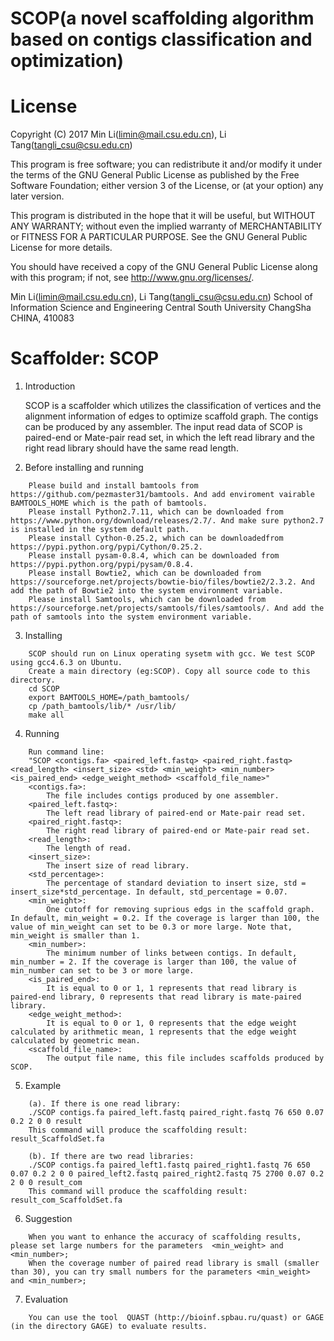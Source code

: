 # SCOP(a novel scaffolding algorithm based on contigs classification and optimization)

License
=========

Copyright (C) 2017  Min Li(limin@mail.csu.edu.cn), Li Tang(tangli_csu@csu.edu.cn)

This program is free software; you can redistribute it and/or
modify it under the terms of the GNU General Public License
as published by the Free Software Foundation; either version 3
of the License, or (at your option) any later version.

This program is distributed in the hope that it will be useful,
but WITHOUT ANY WARRANTY; without even the implied warranty of
MERCHANTABILITY or FITNESS FOR A PARTICULAR PURPOSE.  See the
GNU General Public License for more details.

You should have received a copy of the GNU General Public License
along with this program; if not, see <http://www.gnu.org/licenses/>.

Min Li(limin@mail.csu.edu.cn), Li Tang(tangli_csu@csu.edu.cn)
School of Information Science and Engineering
Central South University
ChangSha
CHINA, 410083


Scaffolder: SCOP
=================

1) Introduction

	SCOP is a scaffolder which utilizes the classification of vertices and the alignment information of edges to optimize scaffold graph. 
	The contigs can be produced by any assembler.
	The input read data of SCOP is paired-end or Mate-pair read set, in which the left read library and the right read library should have the same read length.

2) Before installing and running
```	
	Please build and install bamtools from https://github.com/pezmaster31/bamtools. And add enviroment vairable BAMTOOLS_HOME which is the path of bamtools.
	Please install Python2.7.11, which can be downloaded from https://www.python.org/download/releases/2.7/. And make sure python2.7 is installed in the system default path.  
	Please install Cython-0.25.2, which can be downloadedfrom https://pypi.python.org/pypi/Cython/0.25.2.
	Please install pysam-0.8.4, which can be downloaded from https://pypi.python.org/pypi/pysam/0.8.4. 
	Please install Bowtie2, which can be downloaded from https://sourceforge.net/projects/bowtie-bio/files/bowtie2/2.3.2. And add the path of Bowtie2 into the system environment variable.
	Please install Samtools, which can be downloaded from https://sourceforge.net/projects/samtools/files/samtools/. And add the path of samtools into the system environment variable.
```
3) Installing
```
	SCOP should run on Linux operating sysetm with gcc. We test SCOP using gcc4.6.3 on Ubuntu.
	Create a main directory (eg:SCOP). Copy all source code to this directory.
	cd SCOP
	export BAMTOOLS_HOME=/path_bamtools/
	cp /path_bamtools/lib/* /usr/lib/
	make all
```
4) Running
```
	Run command line: 
	"SCOP <contigs.fa> <paired_left.fastq> <paired_right.fastq> <read_length> <insert_size> <std> <min_weight> <min_number> <is_paired_end> <edge_weight_method> <scaffold_file_name>"
	<contigs.fa>: 
		The file includes contigs produced by one assembler.
	<paired_left.fastq>:
		The left read library of paired-end or Mate-pair read set.
	<paired_right.fastq>:
		The right read library of paired-end or Mate-pair read set.
	<read_length>: 
		The length of read.
	<insert_size>: 
		The insert size of read library.
	<std_percentage>: 
		The percentage of standard deviation to insert size, std = insert_size*std_percentage. In default, std_percentage = 0.07.
	<min_weight>: 
		One cutoff for removing suprious edgs in the scaffold graph. In default, min_weight = 0.2. If the coverage is larger than 100, the value of min_weight can set to be 0.3 or more large. Note that, min_weight is smaller than 1.
	<min_number>: 
		The minimum number of links between contigs. In default, min_number = 2. If the coverage is larger than 100, the value of min_number can set to be 3 or more large.
	<is_paired_end>: 
		It is equal to 0 or 1, 1 represents that read library is paired-end library, 0 represents that read library is mate-paired library.
	<edge_weight_method>: 
		It is equal to 0 or 1, 0 represents that the edge weight calculated by arithmetic mean, 1 represents that the edge weight calculated by geometric mean.
	<scaffold_file_name>: 
		The output file name, this file includes scaffolds produced by SCOP. 
```
5) Example
```
	(a). If there is one read library:
	./SCOP contigs.fa paired_left.fastq paired_right.fastq 76 650 0.07 0.2 2 0 0 result
	This command will produce the scaffolding result: result_ScaffoldSet.fa
	
	(b). If there are two read libraries:
	./SCOP contigs.fa paired_left1.fastq paired_right1.fastq 76 650 0.07 0.2 2 0 0 paired_left2.fastq paired_right2.fastq 75 2700 0.07 0.2 2 0 0 result_com
	This command will produce the scaffolding result: result_com_ScaffoldSet.fa
```
6) Suggestion
```
	When you want to enhance the accuracy of scaffolding results, please set large numbers for the parameters  <min_weight> and <min_number>;
	When the coverage number of paired read library is small (smaller than 30), you can try small numbers for the parameters <min_weight> and <min_number>;   
```
7) Evaluation
```
	You can use the tool  QUAST (http://bioinf.spbau.ru/quast) or GAGE (in the directory GAGE) to evaluate results. 
```